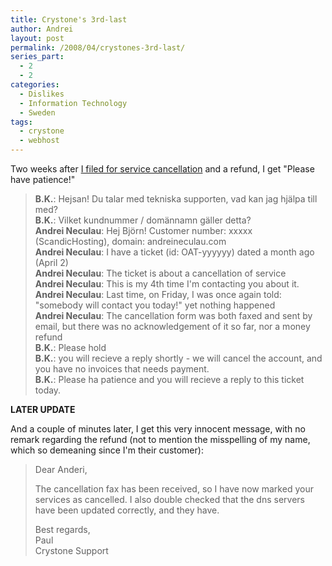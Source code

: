 ```yaml
---
title: Crystone's 3rd-last
author: Andrei
layout: post
permalink: /2008/04/crystones-3rd-last/
series_part:
  - 2
  - 2
categories:
  - Dislikes
  - Information Technology
  - Sweden
tags:
  - crystone
  - webhost
---
```

Two weeks after [I filed for service cancellation][1] and a refund, I get "Please have patience!"

> **B.K.**: Hejsan! Du talar med tekniska supporten, vad kan jag hjälpa till med?  
> **B.K.**: Vilket kundnummer / domännamn gäller detta?  
> **Andrei Neculau**: Hej Björn! Customer number: xxxxx (ScandicHosting), domain: andreineculau.com  
> **Andrei Neculau**: I have a ticket (id: OAT-yyyyyy) dated a month ago (April 2)  
> **Andrei Neculau**: The ticket is about a cancellation of service  
> **Andrei Neculau**: This is my 4th time I'm contacting you about it.  
> **Andrei Neculau**: Last time, on Friday, I was once again told: "somebody will contact you today!" yet nothing happened  
> **Andrei Neculau**: The cancellation form was both faxed and sent by email, but there was no acknowledgement of it so far, nor a money refund  
> **B.K.**: Please hold  
> **B.K.**: you will recieve a reply shortly - we will cancel the account, and you have no invoices that needs payment.  
> **B.K.**: Please ha patience and you will recieve a reply to this ticket today.

**LATER UPDATE**

And a couple of minutes later, I get this very innocent message, with no remark regarding the refund (not to mention the misspelling of my name, which so demeaning since I'm their customer):

> Dear Anderi,
> 
> The cancellation fax has been received, so I have now marked your services as cancelled. I also double checked that the dns servers have been updated correctly, and they have.
> 
> Best regards,  
> Paul  
> Crystone Support

 [1]: http://blog.andreineculau.com/2008/04/crystones-last/